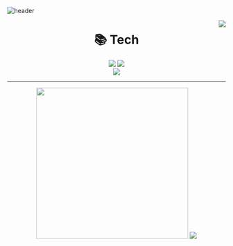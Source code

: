 ![header](https://capsule-render.vercel.app/api?type=waving&color=auto&height=200&section=header&text=Welcome&desc=sandor2889`s%20dream&fontSize=90&fontAlignY=35&descAlignY=56&descAlign=62)

<!-- BOJ -->
<img align='right' src="http://mazassumnida.wtf/api/v2/generate_badge?boj=sandor2889">

<!-- Tech -->
<div align=center><h1>📚 Tech</h1></div>
<div align=center>
  <img src="https://img.shields.io/badge/c++-00599C?style=for-the-badge&logo=c%2B%2B&logoColor=white">
  <img src="https://img.shields.io/badge/C%23-239120?style=for-the-badge&logo=c-sharp&logoColor=white"> <br>
  <img src="https://img.shields.io/badge/Unity-100000?style=for-the-badge&logo=unity&logoColor=white">
</div>

***

<!-- stats -->
<div align=middle>
<img align='' src="https://github-readme-stats.vercel.app/api?username=sandor2889&count_private=true&show_icons=true&theme=radical", width = 350>
<img align='' src="https://github-readme-stats.vercel.app/api/top-langs/?username=sandor2889&langs_count=8&layout=compact&theme=dark">
</div>

